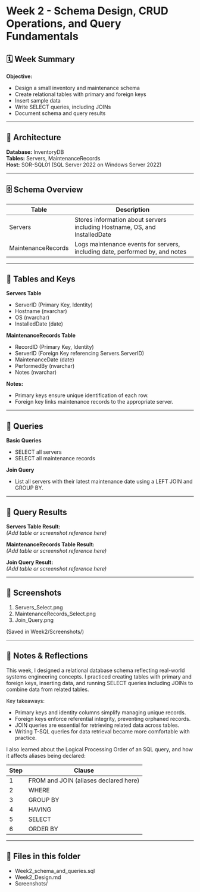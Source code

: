 # Week 2 - Schema Design, CRUD Operations, and Query Fundamentals

## 🗓️ Week Summary

**Objective:**  
- Design a small inventory and maintenance schema  
- Create relational tables with primary and foreign keys  
- Insert sample data  
- Write SELECT queries, including JOINs  
- Document schema and query results

---

## 🏢 Architecture  

**Database:** InventoryDB  
**Tables:** Servers, MaintenanceRecords  
**Host:** SOR-SQL01 (SQL Server 2022 on Windows Server 2022)

---

## 🗄️ Schema Overview

| Table | Description |
|-------|-------------|
| Servers | Stores information about servers including Hostname, OS, and InstalledDate |
| MaintenanceRecords | Logs maintenance events for servers, including date, performed by, and notes |

---

## 🔎 Tables and Keys

**Servers Table**  
- ServerID (Primary Key, Identity)  
- Hostname (nvarchar)  
- OS (nvarchar)  
- InstalledDate (date)

**MaintenanceRecords Table**  
- RecordID (Primary Key, Identity)  
- ServerID (Foreign Key referencing Servers.ServerID)  
- MaintenanceDate (date)  
- PerformedBy (nvarchar)  
- Notes (nvarchar)

**Notes:**  
- Primary keys ensure unique identification of each row.  
- Foreign key links maintenance records to the appropriate server.

---

## 📝 Queries

**Basic Queries**  
- SELECT all servers  
- SELECT all maintenance records

**Join Query**  
- List all servers with their latest maintenance date using a LEFT JOIN and GROUP BY.

---

## 🔎 Query Results

**Servers Table Result:**  
_(Add table or screenshot reference here)_

**MaintenanceRecords Table Result:**  
_(Add table or screenshot reference here)_

**Join Query Result:**  
_(Add table or screenshot reference here)_

---

## 📸 Screenshots

1. Servers_Select.png  
2. MaintenanceRecords_Select.png  
3. Join_Query.png

(Saved in Week2/Screenshots/)

---

## 📝 Notes & Reflections

This week, I designed a relational database schema reflecting real-world systems engineering concepts. I practiced creating tables with primary and foreign keys, inserting data, and running SELECT queries including JOINs to combine data from related tables.

Key takeaways:
- Primary keys and identity columns simplify managing unique records.
- Foreign keys enforce referential integrity, preventing orphaned records.
- JOIN queries are essential for retrieving related data across tables.
- Writing T-SQL queries for data retrieval became more comfortable with practice.

I also learned about the Logical Processing Order of an SQL query, and how it affects aliases being declared:

|Step	| Clause|  
|-----|-------|
|1 | FROM and JOIN (aliases declared here)|  
|2 | WHERE|  
|3 | GROUP BY|  
|4 | HAVING|  
|5 | SELECT|  
|6 | ORDER BY|  

---

## 🔗 Files in this folder

- Week2_schema_and_queries.sql  
- Week2_Design.md  
- Screenshots/

